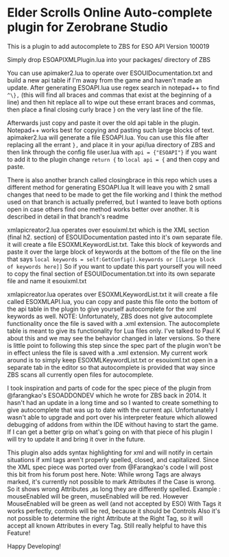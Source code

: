 # Elder Scrolls Online Auto-complete plugin for Zerobrane Studio

This is a plugin to add autocomplete to ZBS for ESO API Version 100019

Simply drop ESOAPIXMLPlugin.lua into your packages/ directory of ZBS

You can use apimaker2.lua to operate over ESOUIDocumentation.txt and build a new api table if I'm away from the game and haven't made an update. After generating ESOAPI.lua use regex search in notepad++ to find ` ^\}, ` (this will find all braces and commas that exist at the beginning of a line) and then hit replace all to wipe out these errant braces and commas, then place a final closing curly brace } on the very last line of the file.

Afterwards just copy and paste it over the old api table in the plugin. Notepad++ works best for copying and pasting such large blocks of text. apimaker2.lua will generate a file ESOAPI.lua. You can use this file after replacing all the errant ` }, ` and place it in your api/lua directory of ZBS and then link through the config file user.lua with ` api = {"ESOAPI"} ` if you want to add it to the plugin change ` return { ` to ` local api = { ` and then copy and paste.

There is also another branch called closingbrace in this repo which uses a different method for generating ESOAPI.lua It will leave you with 2 small changes that need to be made to get the file working and I think the method used on that branch is actually preferred, but I wanted to leave both options open in case others find one method works better over another. It is described in detail in that branch's readme

xmlapicreator2.lua operates over esouixml.txt which is the XML section (final h2. section) of ESOUIDocumentation pasted into it's own separate file. it will create a file ESOXMLKeywordList.txt. Take this block of keywords and paste it over the large block of keywords at the bottom of the file on the line that says ` local keywords = self:GetConfig().keywords or [[Large block of keywords here]] ` So if you want to update this part yourself you will need to copy the final section of ESOUIDocumentation.txt into its own separate file and name it esouixml.txt

xmlapicreator.lua operates over ESOXMLKeywordList.txt it will create a file called ESOXMLAPI.lua, you can copy and paste this file onto the bottom of the api table in the plugin to give yourself autocomplete for the xml keywords as well. NOTE: Unfortunately, ZBS does not give autocomplete functionality once the file is saved with a .xml extension. The autocomplete table is meant to give its functionality for Lua files only. I've talked to Paul K about this and we may see the behavior changed in later versions. So there is little point to following this step since the spec part of the plugin won't be in effect unless the file is saved with a .xml extension. My current work around is to simply keep ESOXMLKeywordList.txt or esouixml.txt open in a separate tab in the editor so that autocomplete is provided that way since ZBS scans all currently open files for autocomplete.

I took inspiration and parts of code for the spec piece of the plugin from @farangkao's ESOADDONDEV which he wrote for ZBS back in 2014. It hasn't had an update in a long time and so I wanted to create something to give autocomplete that was up to date with the current api. Unfortunately I wasn't able to upgrade and port over his interpreter feature which allowed debugging of addons from within the IDE without having to start the game. If I can get a better grip on what's going on with that piece of his plugin I will try to update it and bring it over in the future.

This plugin also adds syntax highlighting for xml and will notify in certain situations if xml tags aren't properly spelled, closed, and capitalized. Since the XML spec piece was ported over from @Farangkao's code I will post this bit from his forum post here.
Note: While wrong Tags are always marked, 
it's currently not possible to mark Attributes if the Case is wrong.
So it shows wrong Attributes ,as long they are differently spelled.
Example : mouseEnabled will be green, museEnabled will be red.
However MouseEnabled will be green as well (and not accepted by ESO)
With Tags it works perfectly, controls will be red, because it should be Controls
Also it's not possible to determine the right Attribute at the Right Tag, so it will accept all known Attributes in every Tag.
Still really helpful to have this Feature!

Happy Developing!

